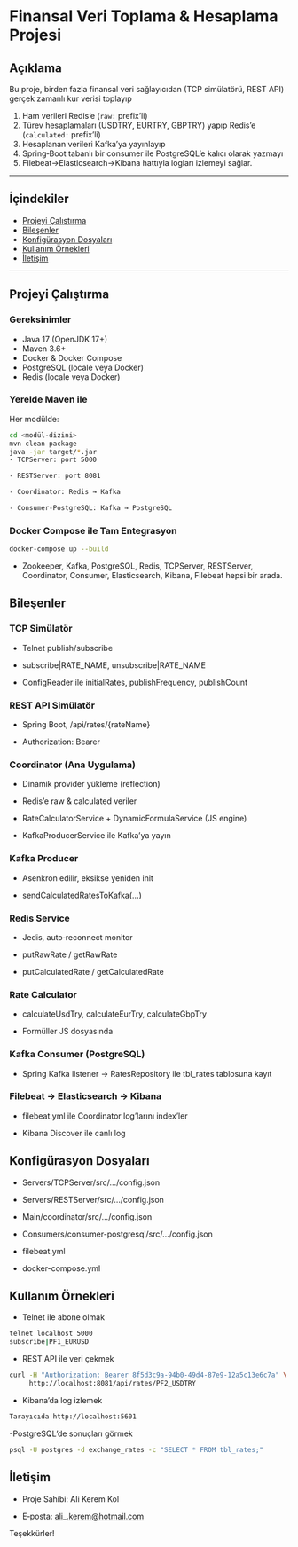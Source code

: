 # Finansal Veri Toplama & Hesaplama Projesi

## Açıklama  
Bu proje, birden fazla finansal veri sağlayıcıdan (TCP simülatörü, REST API) gerçek zamanlı kur verisi toplayıp  
1. Ham verileri Redis’e (`raw:` prefix’li)  
2. Türev hesaplamaları (USDTRY, EURTRY, GBPTRY) yapıp Redis’e (`calculated:` prefix’li)  
3. Hesaplanan verileri Kafka’ya yayınlayıp  
4. Spring‑Boot tabanlı bir consumer ile PostgreSQL’e kalıcı olarak yazmayı  
5. Filebeat→Elasticsearch→Kibana hattıyla logları izlemeyi sağlar.

---

## İçindekiler
- [Projeyi Çalıştırma](#projeyi-%C3%A7al%C4%B1%C5%9Ft%C4%B1rma)  
- [Bileşenler](#bile%C5%9Fenler)  
- [Konfigürasyon Dosyaları](#konfig%C3%BCrasyon-dosyalar%C4%B1)  
- [Kullanım Örnekleri](#kullan%C4%B1m-%C3%B6rnekleri)  
- [İletişim](#ileti%C5%9Fim)

---

## Projeyi Çalıştırma

### Gereksinimler
- Java 17 (OpenJDK 17+)  
- Maven 3.6+  
- Docker & Docker Compose  
- PostgreSQL (locale veya Docker)  
- Redis (locale veya Docker)  

### Yerelde Maven ile
Her modülde:
```bash
cd <modül-dizini>
mvn clean package
java -jar target/*.jar
- TCPServer: port 5000

- RESTServer: port 8081

- Coordinator: Redis → Kafka

- Consumer‑PostgreSQL: Kafka → PostgreSQL
```

### Docker Compose ile Tam Entegrasyon
```bash
docker-compose up --build
```
- Zookeeper, Kafka, PostgreSQL, Redis, TCPServer, RESTServer, Coordinator, Consumer, Elasticsearch, Kibana, Filebeat hepsi bir arada.

## Bileşenler

### TCP Simülatör
- Telnet publish/subscribe

- subscribe|RATE_NAME, unsubscribe|RATE_NAME

- ConfigReader ile initialRates, publishFrequency, publishCount

### REST API Simülatör
- Spring Boot, /api/rates/{rateName}

- Authorization: Bearer <apiKey>

### Coordinator (Ana Uygulama)
- Dinamik provider yükleme (reflection)

- Redis’e raw & calculated veriler

- RateCalculatorService + DynamicFormulaService (JS engine)

- KafkaProducerService ile Kafka’ya yayın

### Kafka Producer
- Asenkron edilir, eksikse yeniden init

- sendCalculatedRatesToKafka(...)

### Redis Service
- Jedis, auto‑reconnect monitor

- putRawRate / getRawRate

- putCalculatedRate / getCalculatedRate

### Rate Calculator
- calculateUsdTry, calculateEurTry, calculateGbpTry

- Formüller JS dosyasında

### Kafka Consumer (PostgreSQL)
- Spring Kafka listener → RatesRepository ile tbl_rates tablosuna kayıt

### Filebeat → Elasticsearch → Kibana
- filebeat.yml ile Coordinator log’larını index’ler

- Kibana Discover ile canlı log

## Konfigürasyon Dosyaları
- Servers/TCPServer/src/.../config.json

- Servers/RESTServer/src/.../config.json

- Main/coordinator/src/.../config.json

- Consumers/consumer-postgresql/src/.../config.json

- filebeat.yml

- docker-compose.yml

## Kullanım Örnekleri
- Telnet ile abone olmak

```bash
telnet localhost 5000
subscribe|PF1_EURUSD
```
- REST API ile veri çekmek

```bash
curl -H "Authorization: Bearer 8f5d3c9a-94b0-49d4-87e9-12a5c13e6c7a" \
     http://localhost:8081/api/rates/PF2_USDTRY
```
- Kibana’da log izlemek

```bash
Tarayıcıda http://localhost:5601
```

-PostgreSQL’de sonuçları görmek

```bash
psql -U postgres -d exchange_rates -c "SELECT * FROM tbl_rates;"
```
## İletişim
- Proje Sahibi: Ali Kerem Kol

- E‑posta: ali_.kerem@hotmail.com

Teşekkürler!
